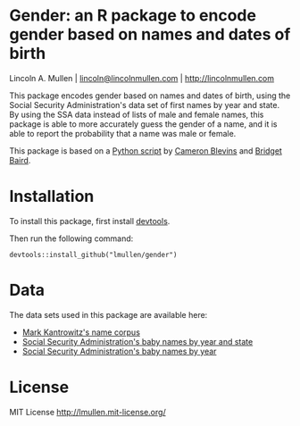 # Gender: an R package to encode gender based on names and dates of birth

Lincoln A. Mullen | lincoln@lincolnmullen.com | http://lincolnmullen.com

This package encodes gender based on names and dates of birth, using the
Social Security Administration's data set of first names by year and
state. By using the SSA data instead of lists of male and female names,
this package is able to more accurately guess the gender of a name, and
it is able to report the probability that a name was male or female.

This package is based on a [Python script][] by [Cameron Blevins][] and
[Bridget Baird][].

# Installation

To install this package, first install [devtools][].

Then run the following command:

    devtools::install_github("lmullen/gender")

# Data

The data sets used in this package are available here:

-   [Mark Kantrowitz's name corpus][]
-   [Social Security Administration's baby names by year and state][]
-   [Social Security Administration's baby names by year][]

# License

MIT License <http://lmullen.mit-license.org/>

  [Python script]: https://github.com/cblevins/Gender-ID-By-Time
  [Cameron Blevins]: http://www.cameronblevins.org/
  [Bridget Baird]: http://oak.conncoll.edu/bbbai/
  [devtools]: https://github.com/hadley/devtools
  [Mark Kantrowitz's name corpus]: http://www.cs.cmu.edu/afs/cs/project/ai-repository/ai/areas/nlp/corpora/names/0.html
  [Social Security Administration's baby names by year and state]: http://catalog.data.gov/dataset/baby-names-from-social-security-card-applications-data-by-state-and-district-of-
  [Social Security Administration's baby names by year]: http://catalog.data.gov/dataset/baby-names-from-social-security-card-applications-national-level-data
